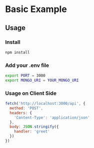 # Basic Example

## Usage

### Install

```bash
npm install
```

### Add your .env file
```bash
export PORT = 3000
export MONGO_URI = YOUR_MONGO_URI
```

### Usage on Client Side

```javascript
fetch('http://localhost:3000/api', {
  method: 'POST',
  headers: {
    'Content-Type': 'application/json'
  },
  body: JSON.stringify({
    handler: 'greet'
  })
})
```
